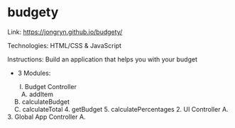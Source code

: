 # budgety

Link: https://jongryn.github.io/budgety/

Technologies: HTML/CSS & JavaScript

Instructions: Build an application that helps you with your budget
- 3 Modules:

&nbsp;&nbsp;&nbsp;&nbsp;&nbsp;&nbsp; I. Budget Controller
<br />
&nbsp;&nbsp;&nbsp;&nbsp;&nbsp;&nbsp;&nbsp; A. addItem
<br />
&nbsp;&nbsp;&nbsp; B. calculateBudget
<br />
&nbsp;&nbsp;&nbsp; C. calculateTotal
4. getBudget
5. calculatePercentages
2. UI Controller
A.
3. Global App Controller
A.
